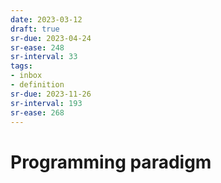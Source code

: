 ```yaml
---
date: 2023-03-12
draft: true
sr-due: 2023-04-24
sr-ease: 248
sr-interval: 33
tags:
- inbox
- definition
sr-due: 2023-11-26
sr-interval: 193
sr-ease: 268
---
```


# Programming paradigm

